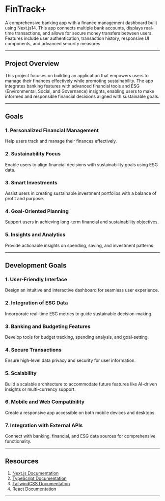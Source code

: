 # FinTrack+
A comprehensive banking app with a finance management dashboard built using Next.js14. This app connects multiple bank accounts, displays real-time transactions, and allows for secure money transfers between users. Features include user authentication, transaction history, responsive UI components, and advanced security measures.


---

## Project Overview

This project focuses on building an application that empowers users to manage their finances effectively while promoting sustainability. The app integrates banking features with advanced financial tools and ESG (Environmental, Social, and Governance) insights, enabling users to make informed and responsible financial decisions aligned with sustainable goals.

---

## Goals

### 1. Personalized Financial Management
Help users track and manage their finances effectively.

### 2. Sustainability Focus
Enable users to align financial decisions with sustainability goals using ESG data.

### 3. Smart Investments
Assist users in creating sustainable investment portfolios with a balance of profit and purpose.

### 4. Goal-Oriented Planning
Support users in achieving long-term financial and sustainability objectives.

### 5. Insights and Analytics
Provide actionable insights on spending, saving, and investment patterns.

---

## Development Goals

### 1. User-Friendly Interface
Design an intuitive and interactive dashboard for seamless user experience.

### 2. Integration of ESG Data
Incorporate real-time ESG metrics to guide sustainable decision-making.

### 3. Banking and Budgeting Features
Develop tools for budget tracking, spending analysis, and goal-setting.

### 4. Secure Transactions
Ensure high-level data privacy and security for user information.

### 5. Scalability
Build a scalable architecture to accommodate future features like AI-driven insights or multi-currency support.

### 6. Mobile and Web Compatibility
Create a responsive app accessible on both mobile devices and desktops.

### 7. Integration with External APIs
Connect with banking, financial, and ESG data sources for comprehensive functionality.

---

## Resources

1. [Next.js Documentation](https://nextjs.org/learn?utm_source=next-site&utm_medium=homepage-cta&utm_campaign=home)
2. [TypeScript Documentation](https://www.typescriptlang.org/)
3. [TailwindCSS Documentation](https://tailwindcss.com/)
4. [React Documentation](https://react.dev/learn)

---

